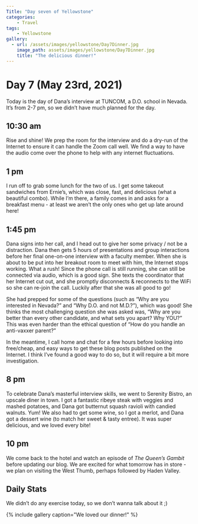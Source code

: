 ```yaml
---
Title: "Day seven of Yellowstone"
categories:
    - Travel
tags:
    - Yellowstone
gallery:
  - url: /assets/images/yellowstone/Day7Dinner.jpg
    image_path: assets/images/yellowstone/Day7Dinner.jpg
    title: "The delicious dinner!"
---
```

# Day 7 (May 23rd, 2021)
Today is the day of Dana’s interview at TUNCOM, a D.O. school in Nevada. It’s from 2-7 pm, so we didn’t have much planned for the day.
## 10:30 am
Rise and shine! We prep the room for the interview and do a dry-run of the Internet to ensure it can handle the Zoom call well. We find a way to have the audio come over the phone to help with any internet fluctuations.

## 1 pm
I run off to grab some lunch for the two of us. I get some takeout sandwiches from Ernie’s, which was close, fast, and delicious (what a beautiful combo). While I’m there, a family comes in and asks for a breakfast menu - at least we aren’t the only ones who get up late around here!

## 1:45 pm
Dana signs into her call, and I head out to give her some privacy / not be a distraction.
Dana then gets 5 hours of presentations and group interactions before her final one-on-one interview with a faculty member. When she is about to be put into her breakout room to meet with him, the Internet stops working. What a rush! Since the phone call is still running, she can still be connected via audio, which is a good sign. She texts the coordinator that her Internet cut out, and she promptly disconnects & reconnects to the WiFi so she can re-join the call. Luckily after that she was all good to go!

She had prepped for some of the questions (such as “Why are you interested in Nevada?” and “Why D.O. and not M.D.?”), which was good! She thinks the most challenging question she was asked was, “Why are you better than every other candidate, and what sets you apart? Why YOU?” This was even harder than the ethical question of “How do you handle an anti-vaxxer parent?”

In the meantime, I call home and chat for a few hours before looking into free/cheap, and easy ways to get these blog posts published on the Internet. I think I’ve found a good way to do so, but it will require a bit more investigation.

## 8 pm
To celebrate Dana’s masterful interview skills, we went to Serenity Bistro, an upscale diner in town. I got a fantastic ribeye steak with veggies and mashed potatoes, and Dana got butternut squash ravioli with candied walnuts. Yum! We also had to get some wine, so I got a merlot, and Dana got a dessert wine (to match her sweet & tasty entree). It was super delicious, and we loved every bite!

## 10 pm
We come back to the hotel and watch an episode of _The Queen’s Gambit_ before updating our blog. We are excited for what tomorrow has in store - we plan on visiting the West Thumb, perhaps followed by Haden Valley.

## Daily Stats
We didn’t do any exercise today, so we don’t wanna talk about it ;)

{% include gallery caption="We loved our dinner!" %}

